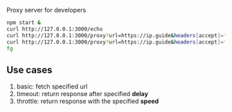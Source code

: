 Proxy server for developers

```bash
npm start &
curl http://127.0.0.1:3000/echo
curl http://127.0.0.1:3000/proxy?url=https://ip.guide&headers[accept]=*/*
curl http://127.0.0.1:3000/proxy?url=https://ip.guide&headers[accept]=*/*&delay=50000
fg
```

## Use cases

1. basic: fetch specified url
2. timeout: return response after specified **delay**
3. throttle: return response with the specified **speed**
